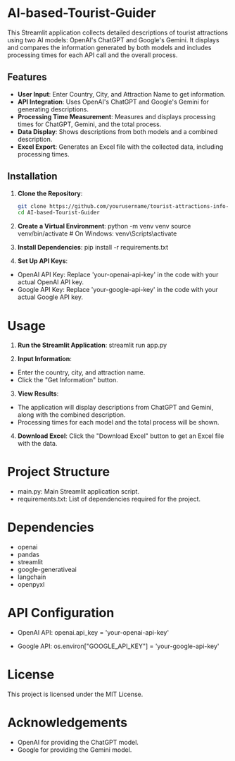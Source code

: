 # AI-based-Tourist-Guider
This Streamlit application collects detailed descriptions of tourist attractions using two AI models: OpenAI's ChatGPT and Google's Gemini. It displays and compares the information generated by both models and includes processing times for each API call and the overall process.

## Features

- **User Input**: Enter Country, City, and Attraction Name to get information.
- **API Integration**: Uses OpenAI's ChatGPT and Google's Gemini for generating descriptions.
- **Processing Time Measurement**: Measures and displays processing times for ChatGPT, Gemini, and the total process.
- **Data Display**: Shows descriptions from both models and a combined description.
- **Excel Export**: Generates an Excel file with the collected data, including processing times.

## Installation

1. **Clone the Repository**:
   ```bash
   git clone https://github.com/yourusername/tourist-attractions-info-collector.git
   cd AI-based-Tourist-Guider
   
2. **Create a Virtual Environment**:
python -m venv venv
source venv/bin/activate   # On Windows: venv\Scripts\activate

3. **Install Dependencies**:
pip install -r requirements.txt

4. **Set Up API Keys**:
- OpenAI API Key: Replace 'your-openai-api-key' in the code with your actual OpenAI API key.
- Google API Key: Replace 'your-google-api-key' in the code with your actual Google API key.
  
# Usage
1. **Run the Streamlit Application**:
streamlit run app.py

2. **Input Information**:
- Enter the country, city, and attraction name.
- Click the "Get Information" button.
  
3. **View Results**:
- The application will display descriptions from ChatGPT and Gemini, along with the combined description.
- Processing times for each model and the total process will be shown.
  
4. **Download Excel**:
Click the "Download Excel" button to get an Excel file with the data.

# Project Structure
- main.py: Main Streamlit application script.
- requirements.txt: List of dependencies required for the project.
  
# Dependencies
- openai
- pandas
- streamlit
- google-generativeai
- langchain
- openpyxl
  
# API Configuration
- OpenAI API:
    openai.api_key = 'your-openai-api-key'
  
- Google API:
    os.environ["GOOGLE_API_KEY"] = 'your-google-api-key'

# License
This project is licensed under the MIT License.

# Acknowledgements
- OpenAI for providing the ChatGPT model.
- Google for providing the Gemini model.
